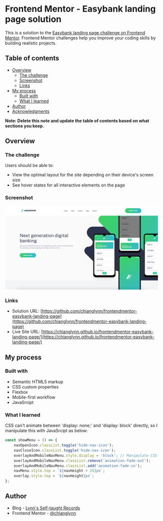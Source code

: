 # Frontend Mentor - Easybank landing page solution

This is a solution to the [Easybank landing page challenge on Frontend Mentor](https://www.frontendmentor.io/challenges/easybank-landing-page-WaUhkoDN). Frontend Mentor challenges help you improve your coding skills by building realistic projects. 

## Table of contents

- [Overview](#overview)
  - [The challenge](#the-challenge)
  - [Screenshot](#screenshot)
  - [Links](#links)
- [My process](#my-process)
  - [Built with](#built-with)
  - [What I learned](#what-i-learned)
- [Author](#author)
- [Acknowledgments](#acknowledgments)

**Note: Delete this note and update the table of contents based on what sections you keep.**

## Overview

### The challenge

Users should be able to:

- View the optimal layout for the site depending on their device's screen size
- See hover states for all interactive elements on the page

### Screenshot

![img](https://github.com/chianglynn/frontendmentor-easybank-landing-page/blob/main/src/screenshot/screenshot.png?raw=true)

### Links

- Solution URL: [https://github.com/chianglynn/frontendmentor-easybank-landing-page](https://github.com/chianglynn/frontendmentor-easybank-landing-page)
- Live Site URL: [https://chianglynn.github.io/frontendmentor-easybank-landing-page/](https://chianglynn.github.io/frontendmentor-easybank-landing-page/)

## My process

### Built with

- Semantic HTML5 markup
- CSS custom properties
- Flexbox
- Mobile-first workflow
- JavaSrcipt

### What I learned

CSS can't animate between 'display: none;' and 'display: block' directly, so I manipulate this with JavaSrcipt as below:

```js
const showMenu = () => {
    navOpenIcon.classList.toggle('hide-nav-icon');
    navCloseIcon.classList.toggle('hide-nav-icon');
    overlayAndMobileNavMenu.style.display = 'block'; // Manipulate CSS display before change the classes for animation
    overlayAndMobileNavMenu.classList.remove('animation-fade-out');
    overlayAndMobileNavMenu.classList.add('animation-fade-in');
    navMenu.style.top = `${navHeight + 25}px`;
    overlay.style.top = `${navHeight}px`;
};
```

## Author

- Blog - [Lynn's Self-taught Records](https://lynnchiang.wordpress.com/)
- Frontend Mentor - [@chianglynn](https://www.frontendmentor.io/profile/chianglynn)